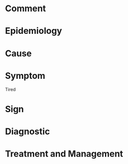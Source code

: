 # Comment

# Epidemiology

# Cause

# Symptom

Tired

# Sign

# Diagnostic

# Treatment and Management
